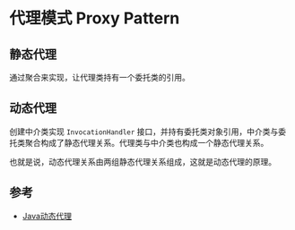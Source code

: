 # 代理模式 Proxy Pattern

## 静态代理

通过聚合来实现，让代理类持有一个委托类的引用。

## 动态代理

创建中介类实现 `InvocationHandler` 接口，并持有委托类对象引用，中介类与委托类聚合构成了静态代理关系。代理类与中介类也构成一个静态代理关系。

也就是说，动态代理关系由两组静态代理关系组成，这就是动态代理的原理。

## 参考

 - [Java动态代理](https://juejin.im/post/5ad3e6b36fb9a028ba1fee6a)
